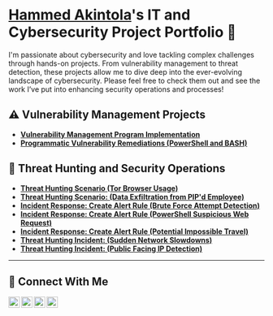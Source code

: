 # <a href="https://www.linkedin.com/in/hammed-akintola-215b7a282//">  Hammed Akintola</a>'s IT and Cybersecurity Project Portfolio 🔐

I'm passionate about cybersecurity and love tackling complex challenges through hands-on projects. From vulnerability management to threat detection, these projects allow me to dive deep into the ever-evolving landscape of cybersecurity. Please feel free to check them out and see the work I’ve put into enhancing security operations and processes!


## ⚠️ Vulnerability Management Projects

- **[Vulnerability Management Program Implementation](https://github.com/akintolahammed/Vulnerability-Management-Program-Implementation/blob/main/README.md)**
- **[Programmatic Vulnerability Remediations (PowerShell and BASH)](https://github.com/joshcybertest/programmatic-vulnerability-remediations)**

## 🚨 Threat Hunting and Security Operations

- **[Threat Hunting Scenario (Tor Browser Usage)](https://github.com/akintolahammed/Threat-Hunting-Scenario-Tor/tree/main)**
- **[Threat Hunting Scenario: (Data Exfiltration from PIP'd Employee)](https://github.com/akintolahammed/Data-Exfiltration/tree/main)**
- **[Incident Response: Create Alert Rule (Brute Force Attempt Detection)](https://github.com/akintolahammed/Create-Alert-Rule-Brute-Force-Attempt-Detection/tree/main)**
- **[Incident Response: Create Alert Rule (PowerShell Suspicious Web Request)](https://github.com/akintolahammed/Create-Alert-Rule-PowerShell-Suspicious-Web-Request/tree/main)**
- **[Incident Response: Create Alert Rule (Potential Impossible Travel)](https://github.com/akintolahammed/Potential-Impossible-Travel-Alert/tree/main)**
- **[Threat Hunting Incident: (Sudden Network Slowdowns)](https://github.com/akintolahammed/Sudden-Network-Slowdowns/tree/main)**
- **[Threat Hunting Incident: (Public Facing IP Detection)](https://github.com/hammedakintola/DeviceInfo-Public-Ip-Address-Detected/blob/main/README.md)**

<hr/>

## 🤳 Connect With Me

[<img align="left" alt="___________ | YouTube" width="22px" src="https://cdn.jsdelivr.net/npm/simple-icons@v3/icons/youtube.svg" />][youtube]
[<img align="left" alt="___________ | Twitter" width="22px" src="https://cdn.jsdelivr.net/npm/simple-icons@v3/icons/twitter.svg" />][twitter]
[<img align="left" alt="___________ | LinkedIn" width="22px" src="https://cdn.jsdelivr.net/npm/simple-icons@v3/icons/linkedin.svg" />][linkedin]
[<img align="left" alt="___________ | Instagram" width="22px" src="https://cdn.jsdelivr.net/npm/simple-icons@v3/icons/instagram.svg" />][instagram]

[twitter]: https://twitter.com/___________
[youtube]: https://www.youtube.com/c/___________
[instagram]: https://www.instagram.com/___________
[linkedin]: https://linkedin.com/in/___________

<!--
<img width="35" alt="image" src="https://github.com/user-attachments/assets/2f41c7cd-5ea8-4475-b451-a37161b6c3fb"> 
<img width="35" alt="image" src="https://github.com/user-attachments/assets/77649969-9910-4994-8b96-74a116cfb2a8">
-->
